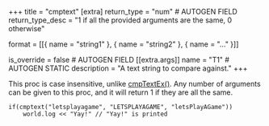 +++
title = "cmptext"
[extra]
return_type = "num" # AUTOGEN FIELD
return_type_desc = "1 if all the provided arguments are the same, 0 otherwise"

format = [[{ name = "string1" }, { name = "string2" }, { name = "..." }]]

is_override = false # AUTOGEN FIELD
[[extra.args]]
name = "T1" # AUTOGEN STATIC
description = "A text string to compare against."
+++

This proc is case insensitive, unlike [cmpTextEx()](@/language/proc/cmptextex.md). Any number of arguments can be given to this proc, and it will return 1 if they are all the same.

```dm
if(cmptext("letsplayagame", "LETSPLAYAGAME", "letsPlayAGame"))
    world.log << "Yay!" // "Yay!" is printed
```
